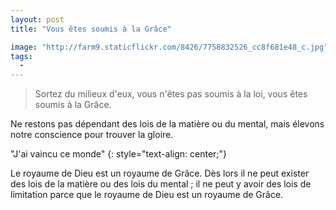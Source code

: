 ```yaml
---
layout: post
title: "Vous êtes soumis à la Grâce"

image: "http://farm9.staticflickr.com/8426/7758832526_cc8f681e48_c.jpg"
tags: 
  - 
--- 
```


> Sortez du milieux d'eux, vous n'êtes pas soumis à la loi, vous êtes soumis à la Grâce.  

Ne restons pas dépendant des lois de la matière ou du mental, mais élevons notre conscience pour trouver la gloire.

 "J'ai vaincu ce monde"
{: style="text-align: center;"}

Le royaume de Dieu est un royaume de Grâce. Dès lors il ne peut exister des lois de la matière ou des lois du mental ; il ne peut y avoir des lois de limitation parce que le royaume de Dieu est un royaume de Grâce.
